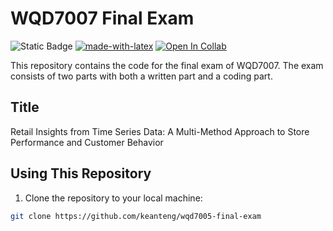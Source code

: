 # WQD7007 Final Exam

![Static Badge](https://img.shields.io/badge/python-3.12-blue)
[![made-with-latex](https://img.shields.io/badge/Made%20with-LaTeX-1f425f.svg)](https://www.latex-project.org/)
[![Open In Collab](https://colab.research.google.com/assets/colab-badge.svg)](https://colab.research.google.com/github/keanteng/wqd7005-final-exam)


This repository contains the code for the final exam of WQD7007. The exam consists of two parts with both a written part and a coding part.

## Title

Retail Insights from Time Series Data: A Multi-Method Approach to Store Performance and Customer Behavior

## Using This Repository

1. Clone the repository to your local machine:

```bash
git clone https://github.com/keanteng/wqd7005-final-exam
```